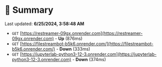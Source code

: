 # 📖 Summary
Last updated: **6/25/2024, 3:58:48 AM**

- `GET` [https://restreamer-09gx.onrender.com](https://restreamer-09gx.onrender.com) - **Up** (876ms)
- `GET` [https://filestreambot-b5k6.onrender.com/](https://filestreambot-b5k6.onrender.com/) - **Down** (333ms)
- `GET` [https://jupyterlab-python3-12-3.onrender.com](https://jupyterlab-python3-12-3.onrender.com) - **Down** (374ms)
